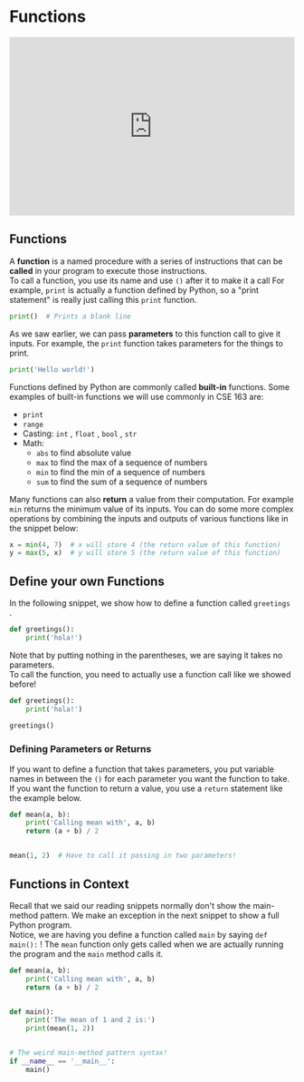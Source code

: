 # Functions

<div style="position: relative; padding-bottom: 62.5%; height: 0;">
    <iframe src="https://www.loom.com/embed/03352627cdf844918fd5459a16bd5acc?sharedAppSource=personal_library" frameborder="0" webkitallowfullscreen mozallowfullscreen allowfullscreen style="position: absolute; top: 0; left: 0; width: 100%; height: 100%;"></iframe>
</div>

##  Functions  

A **function** is a named procedure with a series of instructions that can be **called** in your program to execute those instructions.  
To call a function, you use its name and use `()` after it to make it a call For example, `print` is actually a function defined by Python, so a "print statement" is really just calling this `print` function.  
```python
print()  # Prints a blank line
```

As we saw earlier, we can pass **parameters** to this function call to give it inputs. For example, the `print` function takes parameters for the things to print.  
```python
print('Hello world!')
```

Functions defined by Python are commonly called **built-in** functions. Some examples of built-in functions we will use commonly in CSE 163 are:  
-  `print`   
-  `range`   
-  Casting:     `int`     ,     `float`     ,     `bool`     ,     `str`   
-  Math:  
    -  `abs`         to find absolute value  
    -  `max`         to find the max of a sequence of numbers  
    -  `min`         to find the min of a sequence of numbers  
    -  `sum`         to find the sum of a sequence of numbers  


Many functions can also **return** a value from their computation. For example `min` returns the minimum value of its inputs. You can do some more complex operations by combining the inputs and outputs of various functions like in the snippet below:  
```python
x = min(4, 7)  # x will store 4 (the return value of this function)
y = max(5, x)  # y will store 5 (the return value of this function)
```

##  Define your own Functions  

In the following snippet, we show how to define a function called `greetings` .  
```python
def greetings():
    print('hola!')
```

Note that by putting nothing in the parentheses, we are saying it takes no parameters.  
To call the function, you need to actually use a function call like we showed before!  
```python
def greetings():
    print('hola!')
    
greetings()
```

###  Defining Parameters or Returns  

If you want to define a function that takes parameters, you put variable names in between the `()` for each parameter you want the function to take. If you want the function to return a value, you use a `return` statement like the example below.  
```python
def mean(a, b):
    print('Calling mean with', a, b)
    return (a + b) / 2


mean(1, 2)  # Have to call it passing in two parameters!
```

##  Functions in Context  

Recall that we said our reading snippets normally don't show the main-method pattern. We make an exception in the next snippet to show a full Python program.  
Notice, we are having you define a function called `main` by saying `def main():` ! The `mean` function only gets called when we are actually running the program and the `main` method calls it.  
```python
def mean(a, b):
    print('Calling mean with', a, b)
    return (a + b) / 2


def main():
    print('The mean of 1 and 2 is:')
    print(mean(1, 2))


# The weird main-method pattern syntax!
if __name__ == '__main__':
    main()
```

 
 
